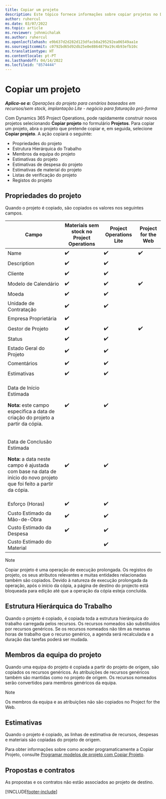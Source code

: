 ```yaml
---
title: Copiar um projeto
description: Este tópico fornece informações sobre copiar projetos no Dynamics 365 Project Operations.
author: ruhercul
ms.date: 03/07/2022
ms.topic: article
ms.reviewer: johnmichalak
ms.author: ruhercul
ms.openlocfilehash: e9b637d2d282d123dfacb8a295292ea06549aa1e
ms.sourcegitcommit: c0792bd65d92db25e0e8864879a19c4b93efb10c
ms.translationtype: HT
ms.contentlocale: pt-PT
ms.lasthandoff: 04/14/2022
ms.locfileid: "8574444"
---
```

# <a name="copy-a-project"></a>Copiar um projeto

_**Aplica-se a:** Operações do projeto para cenários baseados em recursos/sem stock, implantação Lite - negócio para faturação pró-forma_

Com Dynamics 365 Project Operations, pode rapidamente construir novos projetos selecionando **Copiar projeto** no formulário **Projetos**. Para copiar um projeto, abra o projeto que pretende copiar e, em seguida, selecione **Copiar projeto**. A ação copiará o seguinte:

- Propriedades do projeto 
- Estrutura Hierárquica do Trabalho
- Membros da equipa do projeto
- Estimativas do projeto
- Estimativas de despesa do projeto
- Estimativas de material do projeto
- Listas de verificação do projeto
- Registos do projeto

## <a name="project-properties"></a>Propriedades do projeto

Quando o projeto é copiado, são copiados os valores nos seguintes campos.

| Campo | Materiais sem stock no Project Operations | Project Operations Lite | Project for the Web |
|-------|------------------------------------------|-------------------------|---------------------|
| Name | :heavy_check_mark: | :heavy_check_mark: | :heavy_check_mark: |
| Description | :heavy_check_mark: | :heavy_check_mark: | |
| Cliente | :heavy_check_mark: | :heavy_check_mark: | |
| Modelo de Calendário | :heavy_check_mark: | :heavy_check_mark: | :heavy_check_mark: |
| Moeda | :heavy_check_mark: | :heavy_check_mark: | |
| Unidade de Contratação | :heavy_check_mark: | :heavy_check_mark: | |
| Empresa Proprietária | :heavy_check_mark: | | |
| Gestor de Projeto | :heavy_check_mark: | :heavy_check_mark: | :heavy_check_mark: |
| Status | :heavy_check_mark: | :heavy_check_mark: | |
| Estado Geral do Projeto | :heavy_check_mark: | :heavy_check_mark: | |
| Comentários | :heavy_check_mark: | :heavy_check_mark: | |
| Estimativas | :heavy_check_mark: | :heavy_check_mark: | |
| <p>Data de Início Estimada</p><p><strong>Nota:</strong> este campo especifica a data de criação do projeto a partir da cópia. | :heavy_check_mark: | :heavy_check_mark: | |
| <p>Data de Conclusão Estimada</p><p><strong>Nota:</strong> a data neste campo é ajustada com base na data de início do novo projeto que foi feito a partir da cópia.</p> | :heavy_check_mark: | :heavy_check_mark: | |
| Esforço (Horas) | :heavy_check_mark: | :heavy_check_mark: | |
| Custo Estimado da Mão-de-Obra | :heavy_check_mark: | :heavy_check_mark: | |
| Custo Estimado da Despesa | :heavy_check_mark: | :heavy_check_mark: | |
| Custo Estimado do Material | | :heavy_check_mark: | |

> [!NOTE]
> Copiar projeto é uma operação de execução prolongada. Os registos do projeto, os seus atributos relevantes e muitas entidades relacionadas também são copiados. Devido à natureza de execução prolongada da operação, após o início da cópia, a página de destino do projecto está bloqueada para edição até que a operação da cópia esteja concluída.

## <a name="work-breakdown-structure"></a>Estrutura Hierárquica do Trabalho

Quando o projeto é copiado, é copiada toda a estrutura hierárquica do trabalho carregada pelos recursos. Os recursos nomeados são substituídos por recursos genéricos. Se os recursos nomeados não têm as mesmas horas de trabalho que o recurso genérico, a agenda será recalculada e a duração das tarefas poderá ser mudada.

## <a name="project-team-members"></a>Membros da equipa do projeto

Quando uma equipa do projeto é copiada a partir do projeto de origem, são copiados os recursos genéricos. As atribuições de recursos genéricos também são mantidas como no projeto de origem. Os recursos nomeados serão convertidos para membros genéricos da equipa.

> [!NOTE]
> Os membros da equipa e as atribuições não são copiados no Project for the Web.

## <a name="estimates"></a>Estimativas

Quando o projeto é copiado, as linhas de estimativa de recursos, despesas e materiais são copiadas do projeto de origem. 

Para obter informações sobre como aceder programaticamente a Copiar Projeto, consulte [Programar modelos de projeto com Copiar Projeto](dev-copy-project.md).

## <a name="quotes-and-contracts"></a>Propostas e contratos

As propostas e os contratos não estão associados ao projeto de destino.

[!INCLUDE[footer-include](../includes/footer-banner.md)]
